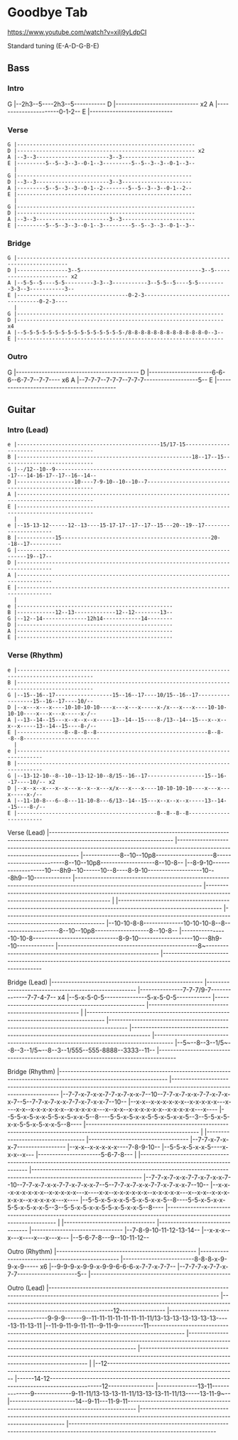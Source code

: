 # Goodbye Tab

<https://www.youtube.com/watch?v=xilj9yLdpCI>

Standard tuning (E-A-D-G-B-E)

## Bass

### Intro

G |--2h3--5----2h3--5-----------
D |----------------------------- x2
A |----------------------0-1-2--
E |-----------------------------

### Verse

    G |--------------------------------------------------------
    D |-------------------------------------------------------- x2
    A |--3--3-----------------------3--3-----------------------
    E |---------5--5--3--3--0-1--3---------5--5--3--3--0-1--3--
      |
    G |-------------------------------------------------------
    D |--3--3-----------------------3--3----------------------
    A |---------5--5--3--3--0-1--2--------5--5--3--3--0-1--2--
    E |-------------------------------------------------------
      |
    G |--------------------------------------------------------
    D |--------------------------------------------------------
    A |--3--3-----------------------3--3-----------------------
    E |---------5--5--3--3--0-1--3---------5--5--3--3--0-1--3--

### Bridge

    G |--------------------------------------------------------------------------------------
    D |----------------3--5--------------------------------------3--5------------------------ x2
    A |--5-5--5----5-5---------3-3--3-----------3--5-5--5----5-5---------3-3--3-----------3--
    E |-----------------------------------0-2-3-------------------------------------0-2-3----
      |
    G |-----------------------------------------------------------------
    D |----------------------------------------------------------------- x4
    A |--5-5-5-5-5-5-5-5-5-5-5-5-5-5-5-5-/8-8-8-8-8-8-8-8-8-8-8-8-0--3--
    E |-----------------------------------------------------------------

### Outro

G |-------------------------------------------
D |----------------------6-6-6--6-7-7--7-7---- x6
A |--7-7-7--7-7-7--7-7-7-------------------5--
E |-------------------------------------------

## Guitar

### Intro (Lead)

    e |---------------------------------------------15/17-15-----------------------------------------
    B |-------------------------------------------------------18--17--15-----------------------------
    G |--/12--10--9-------------------------------------------------------17---14-16-17--17--16--14--
    D |------------------10----7-9-10--10--10--7-----------------------------------------------------
    A |----------------------------------------------------------------------------------------------
    E |----------------------------------------------------------------------------------------------
      |
    e |--15-13-12------12--13----15-17-17--17--17--15---20--19--17----------------------
    B |------------15-----------------------------------------------20--18--17----------
    G |-------------------------------------------------------------------------19--17--
    D |---------------------------------------------------------------------------------
    A |---------------------------------------------------------------------------------
    E |---------------------------------------------------------------------------------
      |
    e |-------------------------------------------------
    B |------------12--13-------------12--12--------13--
    G |--12--14--------------12h14------------14--------
    D |-------------------------------------------------
    A |-------------------------------------------------
    E |-------------------------------------------------

### Verse (Rhythm)

    e |----------------------------------------------------------------------------------------------
    B |----------------------------------------------------------------------------------------------
    G |--15--16--17------------------15--16--17----10/15--16--17------------------15--16--17----10/--
    D |--x---x---x----10-10-10-10----x---x---x-----x-/x---x---x----10-10-10-10----x---x---x-----x-/--
    A |--13--14--15---x--x--x--x-----13--14--15----8-/13--14--15---x--x--x--x-----13--14--15----8-/--
    E |---------------8--8--8--8-----------------------------------8--8--8--8------------------------
      |
    e |------------------------------------------------------------------------------
    B |------------------------------------------------------------------------------
    G |--13-12-10--8--10--13-12-10--8/15--16--17------------------15--16--17----10/-- x2
    D |--x--x--x---x--x---x--x--x---x/x---x---x----10-10-10-10----x---x---x-----x-/--
    A |--11-10-8---6--8---11-10-8---6/13--14--15---x--x--x--x-----13--14--15----8-/--
    E |--------------------------------------------8--8--8--8------------------------

Verse (Lead)
|-------------------------------------------------------------------------------------------------------------------------
|-------------------------------------------------------------------------------------------------------------------------
|-------------8--10--10p8--------------------8-------------------------8--10--10p8-------------------8--10-8--
|--8-9-10-------------------10---8h9--10------10--8\----8-9-10-------------------10---8h9--10-------------
|--------------------------------------------------------------------------------------------------------------------------
|--------------------------------------------------------------------------------------------------------------------------
|
|------------------------------------------------------------------------------------------------------------------
|-----------------------------------------------------------------------------------------------------------------
|--10-10-8-8--------------10-10-10-8--8--------------------8--10--10p8-------------------8--10-8--
|----------------10-10-8------------------------------8-9-10-------------------10---8h9--10-------------
|-------------------------------------------------8~-------------------------------------------------------------
|-----------------------------------------------------------------------------------------------------------------

Bridge (Lead)
|-----------------------------------------------------
|-----------------------------------------------------
|---------------7-7-7/9-7--------------7-7-4-7-- x4
|--5-x-5-0-5---------------5-x-5-0-5------------
|-----------------------------------------------------
|-----------------------------------------------------
|
|------------------------------------------------------------------------------------
|------------------------------------------------------------------------------------
|------------------------------------------------------------------------------------
|------------------------------------------------------------------------------------
|--5~--8--3--1/5~--8--3--1/5~--8--3--1/555--555-8888--3333--11--
|------------------------------------------------------------------------------------

Bridge (Rhythm)
|--------------------------------------------------------------------------------------------------------------------
|--------------------------------------------------------------------------------------------------------------------
|--7-7-x-7-x-x-7-7-x-7-x-x-7--10--7-7-x-7-x-x-7-7-x-7-x-x-7--5--7-7-x-7-x-x-7-7-x-7-x-x-7--10--
|--x-x--x-x-x-x-x-x--x-x-x-x-x---x----x-x--x-x-x-x-x-x--x-x-x-x-x---x--x-x--x-x-x-x-x-x--x-x-x-x-x---x----
|--5-5-x-5-x-x-5-5-x-5-x-x-5--8----5-5-x-5-x-x-5-5-x-5-x-x-5--3--5-5-x-5-x-x-5-5-x-5-x-x-5--8----
|---------------------------------------------------------------------------------------------------------------------
|
|-----------------------------------
|-----------------------------------
|--7-7-x-7-x-x-7-----------------
|--x-x--x-x-x-x-x----7-8-9-10--
|--5-5-x-5-x-x-5----x-x-x--x---
|----------------------5-6-7-8---
|
|--------------------------------------------------------------------------------------------------------------------
|--------------------------------------------------------------------------------------------------------------------
|--7-7-x-7-x-x-7-7-x-7-x-x-7--10--7-7-x-7-x-x-7-7-x-7-x-x-7--5--7-7-x-7-x-x-7-7-x-7-x-x-7--10--
|--x-x--x-x-x-x-x-x--x-x-x-x-x---x----x-x--x-x-x-x-x-x--x-x-x-x-x---x--x-x--x-x-x-x-x-x--x-x-x-x-x---x----
|--5-5-x-5-x-x-5-5-x-5-x-x-5--8----5-5-x-5-x-x-5-5-x-5-x-x-5--3--5-5-x-5-x-x-5-5-x-5-x-x-5--8----
|---------------------------------------------------------------------------------------------------------------------
|
|--------------------------------
|--------------------------------
|--------------------------------
|--7-8-9-10-11-12-13-14--
|--x-x-x--x---x----x---x---x---
|--5-6-7-8---9--10-11-12--

Outro (Rhythm)
|-------------------------------------------------
|-------------------------------------------------
|-------------------------8-8-8-x-9-9-x-9----- x6
|--9-9-9-x-9-9-x-9-9-6-6-6-x-7-7-x-7-7--
|--7-7-7-x-7-7-x-7-7---------------------5--
|-------------------------------------------------

Outro (Lead)
|-----------------------------------------------------------------------------------------------------------------------------------------
|---------------------------------------------------------------------------------------------------------------------12----------------
|-----------------------------------9-9-9------9--11-11-11-11-11-11-11-11/13-13-13-13-13-13-13-----13-11-13-11
|--11-9-11-9-11-11--9-11-9---------11------------------------------------------------------------------------------------------
|-----------------------------------------------------------------------------------------------------------------------------------------
|-----------------------------------------------------------------------------------------------------------------------------------------
|
|--12---------------------------------------------------------------------------------------------------------------------------
|------14-12------------------------------------------------------------------------------------------------12----------------
|--------------13-11--------------9-------------9-11-11/13-13-13-11-11/13-13-13-11-11/13-----13-11-9~\--
|-----------------------14--9-11---11-9-11---------------------------------------------------------------------------------
|---------------------------------------------------------------------------------------------------------------------------------
|---------------------------------------------------------------------------------------------------------------------------------

